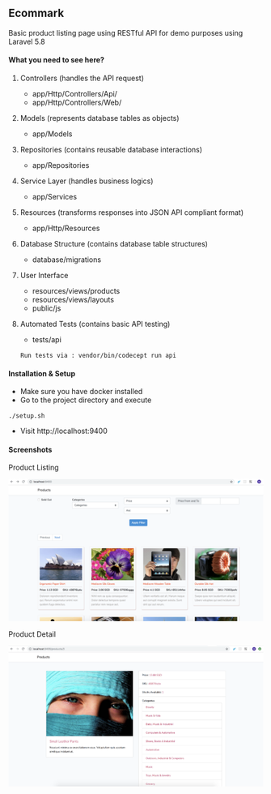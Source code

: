 Ecommark 
---
Basic product listing page using RESTful API for demo purposes using Laravel 5.8

#### What you need to see here?

1. Controllers (handles the API request)
    + app/Http/Controllers/Api/
    + app/Http/Controllers/Web/
    
2. Models (represents database tables as objects)
    + app/Models
    
3. Repositories (contains reusable database interactions)
    + app/Repositories
    
4. Service Layer (handles business logics)
    + app/Services
    
5. Resources (transforms responses into JSON API compliant format)
    + app/Http/Resources
        
6. Database Structure (contains database table structures)
    + database/migrations
    
7. User Interface
    + resources/views/products
    + resources/views/layouts
    + public/js
    
7. Automated Tests (contains basic API testing)
    + tests/api
    ```
    Run tests via : vendor/bin/codecept run api
    ```
    
    
#### Installation & Setup
* Make sure you have docker installed
* Go to the project directory and execute
```
./setup.sh
```

* Visit http://localhost:9400



#### Screenshots
Product Listing

![Product Listing Image](https://github.com/mvestil/ecommark/blob/master/resources/images/product-list.png "Product Listing")

Product Detail

![Product Detail Image](https://github.com/mvestil/ecommark/blob/master/resources/images/product-detail.png "Product Listing")


